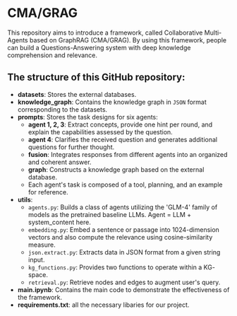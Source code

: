 # CMA/GRAG

This repository aims to introduce a framework, called Collaborative Multi-Agents based on GraphRAG (CMA/GRAG). By using this framework, people can build a Questions-Answering system with deep knowledge comprehension and relevance.

## The structure of this GitHub repository:

- **datasets**: Stores the external databases.
- **knowledge_graph**: Contains the knowledge graph in `JSON` format corresponding to the datasets.
- **prompts**: Stores the task designs for six agents:
  - **agent 1, 2, 3**: Extract concepts, provide one hint per round, and explain the capabilities assessed by the question.
  - **agent 4**: Clarifies the received question and generates additional questions for further thought.
  - **fusion**: Integrates responses from different agents into an organized and coherent answer.
  - **graph**: Constructs a knowledge graph based on the external database.
  - Each agent's task is composed of a tool, planning, and an example for reference.
- **utils**: 
  - `agents.py`: Builds a class of agents utilizing the 'GLM-4' family of models as the pretrained baseline LLMs. Agent = LLM + system_content here.
  - `embedding.py`: Embed a sentence or passage into 1024-dimension vectors and also compute the relevance using cosine-similarity measure.
  - `json.extract.py`: Extracts data in JSON format from a given string input.
  - `kg_functions.py`: Provides two functions to operate within a $\text{KG}$-space.
  - `retrieval.py`: Retrieve nodes and edges to augment user's query.
- **main.ipynb**: Contains the main code to demonstrate the effectiveness of the framework.
- **requirements.txt**: all the necessary libaries for our project.
